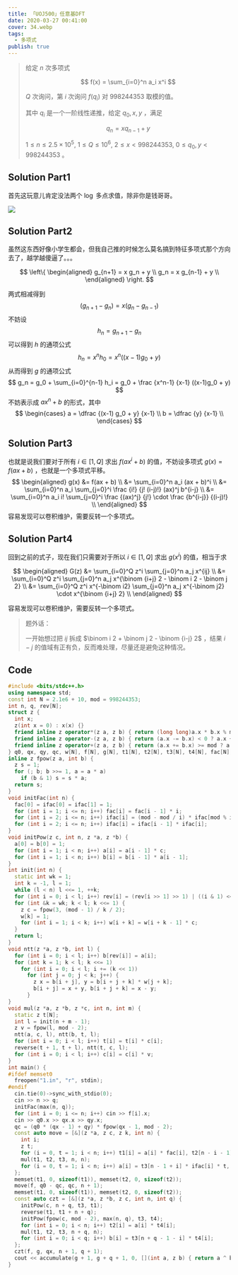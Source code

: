 ```yaml
---
title: 「UOJ500」任意基DFT
date: 2020-03-27 00:41:00
cover: 34.webp
tags:
  - 多项式
publish: true
---
```


> 给定 $n$ 次多项式
> 
> $$
> f(x) = \sum_{i=0}^n a_i x^i
> $$
> 
> $Q$ 次询问，第 $i$ 次询问 $f(q_i)$ 对 $998244353$ 取模的值。
> 
> 其中 $q_i$ 是一个一阶线性递推，给定 $q_0, x, y$ ，满足
> 
> $$
> q_n = x q_{n-1} + y
> $$
> 
> $1 \leq n \leq 2.5 \times 10^5, \ 1 \leq Q \leq 10^6, \ 2 \leq x < 998244353, \ 0 \leq q_0, y < 998244353$ 。

<!-- more -->

## Solution Part1

首先这玩意儿肯定没法两个 $\log$ 多点求值，除非你是钱哥哥。

<img src="https://static.memset0.cn/img/v1/20200801203057.png" width:320px margin:auto>


## Solution Part2

虽然这东西好像小学生都会，但我自己推的时候怎么莫名搞到特征多项式那个方向去了，越学越傻逼了。。。

$$
\left\{ \begin{aligned}
g_{n+1} = x g_n + y \\
g_n = x g_{n-1} + y \\
\end{aligned} \right.
$$

两式相减得到
$$
(g_{n+1}-g_n) = x (g_n - g_{n-1})
$$
不妨设
$$
h_n = g_{n+1} - g_n
$$
可以得到 $h$ 的通项公式
$$
h_n = x^n h_0 = x^n ((x-1) g_0 + y)
$$
从而得到 $g$ 的通项公式
$$
g_n = g_0 + \sum_{i=0}^{n-1} h_i = g_0 + \frac {x^n-1} {x-1} ((x-1)g_0 + y)
$$
不妨表示成 $ax^n + b$ 的形式，其中
$$
\begin{cases}
a = \dfrac {(x-1) g_0 + y} {x-1} \\
b = \dfrac {y} {x-1} \\
\end{cases}
$$

## Solution Part3

也就是说我们要对于所有 $i \in [1, Q]$ 求出 $f(a x^i + b)$ 的值，不妨设多项式 $g(x) = f(ax + b)$ ，也就是一个多项式平移。
$$
\begin{aligned}
g(x)
&= f(ax + b) \\
&= \sum_{i=0}^n a_i (ax + b)^i \\
&= \sum_{i=0}^n a_i \sum_{j=0}^i \frac {i!} {j! (i-j)!} (ax)^j b^{i-j} \\
&= \sum_{i=0}^n a_i i! \sum_{j=0}^i \frac {(ax)^j} {j!} \cdot \frac {b^{i-j}} {(i-j)!} \\
\end{aligned}
$$
容易发现可以卷积维护，需要反转一个多项式。

## Solution Part4

回到之前的式子，现在我们只需要对于所以 $i \in [1, Q]$ 求出 $g(x^i)$ 的值，相当于求

$$
\begin{aligned}
G(z)
&= \sum_{i=0}^Q z^i \sum_{j=0}^n a_j x^{ij} \\
&= \sum_{i=0}^Q z^i \sum_{j=0}^n a_j x^{\binom {i+j} 2 - \binom i 2 - \binom j 2} \\
&= \sum_{i=0}^Q z^i x^{-\binom i2} \sum_{j=0}^n a_j x^{-\binom j2} \cdot x^{\binom {i+j} 2} \\
\end{aligned}
$$

容易发现可以卷积维护，需要反转一个多项式。

> 题外话：
>
> 一开始想过把 $ij$ 拆成 $\binom i 2 + \binom j 2 - \binom {i-j} 2$ ，结果 $i-j$ 的值域有正有负，反而难处理，尽量还是避免这种情况。

## Code

```cpp
#include <bits/stdc++.h>
using namespace std;
const int N = 2.1e6 + 10, mod = 998244353;
int n, q, rev[N];
struct z {
  int x;
  z(int x = 0) : x(x) {}
  friend inline z operator*(z a, z b) { return (long long)a.x * b.x % mod; }
  friend inline z operator-(z a, z b) { return (a.x -= b.x) < 0 ? a.x + mod : a.x; }
  friend inline z operator+(z a, z b) { return (a.x += b.x) >= mod ? a.x - mod : a.x; }
} q0, qx, qy, qc, w[N], f[N], g[N], t1[N], t2[N], t3[N], t4[N], fac[N], ifac[N];
inline z fpow(z a, int b) {
  z s = 1;
  for (; b; b >>= 1, a = a * a)
    if (b & 1) s = s * a;
  return s;
}
void initFac(int n) {
  fac[0] = ifac[0] = ifac[1] = 1;
  for (int i = 1; i <= n; i++) fac[i] = fac[i - 1] * i;
  for (int i = 2; i <= n; i++) ifac[i] = (mod - mod / i) * ifac[mod % i];
  for (int i = 2; i <= n; i++) ifac[i] = ifac[i - 1] * ifac[i];
}
void initPow(z c, int n, z *a, z *b) {
  a[0] = b[0] = 1;
  for (int i = 1; i < n; i++) a[i] = a[i - 1] * c;
  for (int i = 1; i < n; i++) b[i] = b[i - 1] * a[i - 1];
}
int init(int n) {
  static int wk = 1;
  int k = -1, l = 1;
  while (l < n) l <<= 1, ++k;
  for (int i = 0; i < l; i++) rev[i] = (rev[i >> 1] >> 1) | ((i & 1) << k);
  for (int &k = wk; k < l; k <<= 1) {
    z c = fpow(3, (mod - 1) / k / 2);
    w[k] = 1;
    for (int i = 1; i < k; i++) w[i + k] = w[i + k - 1] * c;
  }
  return l;
}
void ntt(z *a, z *b, int l) {
  for (int i = 0; i < l; i++) b[rev[i]] = a[i];
  for (int k = 1; k < l; k <<= 1)
    for (int i = 0; i < l; i += (k << 1))
      for (int j = 0; j < k; j++) {
        z x = b[i + j], y = b[i + j + k] * w[j + k];
        b[i + j] = x + y, b[i + j + k] = x - y;
      }
}
void mul(z *a, z *b, z *c, int n, int m) {
  static z t[N];
  int l = init(n + m - 1);
  z v = fpow(l, mod - 2);
  ntt(a, c, l), ntt(b, t, l);
  for (int i = 0; i < l; i++) t[i] = t[i] * c[i];
  reverse(t + 1, t + l), ntt(t, c, l);
  for (int i = 0; i < l; i++) c[i] = c[i] * v;
}
int main() {
#ifdef memset0
  freopen("1.in", "r", stdin);
#endif
  cin.tie(0)->sync_with_stdio(0);
  cin >> n >> q;
  initFac(max(n, q));
  for (int i = 0; i <= n; i++) cin >> f[i].x;
  cin >> q0.x >> qx.x >> qy.x;
  qc = (q0 * (qx - 1) + qy) * fpow(qx - 1, mod - 2);
  const auto move = [&](z *a, z c, z k, int n) {
    int i;
    z t;
    for (i = 0, t = 1; i < n; i++) t1[i] = a[i] * fac[i], t2[n - i - 1] = ifac[i] * t, t = t * c;
    mul(t1, t2, t3, n, n);
    for (i = 0, t = 1; i < n; i++) a[i] = t3[n - 1 + i] * ifac[i] * t, t = t * k;
  };
  memset(t1, 0, sizeof(t1)), memset(t2, 0, sizeof(t2));
  move(f, q0 - qc, qc, n + 1);
  memset(t1, 0, sizeof(t1)), memset(t2, 0, sizeof(t2));
  const auto czt = [&](z *a, z *b, z c, int n, int q) {
    initPow(c, n + q, t3, t1);
    reverse(t1, t1 + n + q);
    initPow(fpow(c, mod - 2), max(n, q), t3, t4);
    for (int i = 0; i < n; i++) t2[i] = a[i] * t4[i];
    mul(t1, t2, t3, n + q, n);
    for (int i = 0; i < q; i++) b[i] = t3[n + q - 1 - i] * t4[i];
  };
  czt(f, g, qx, n + 1, q + 1);
  cout << accumulate(g + 1, g + q + 1, 0, [](int a, z b) { return a ^ b.x; }) << endl;
}
```